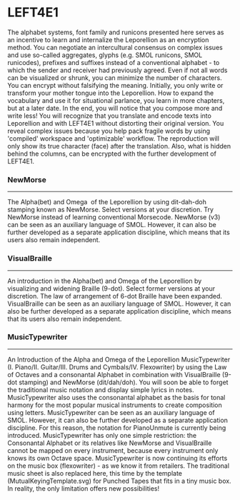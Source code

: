 # LEFT4E1
The alphabet systems, font family and runicons presented here serves as an incentive to learn and internalize the Leporellion as an encryption method. You can negotiate an intercultural consensus on complex issues and use so-called aggregates, glyphs (e.g. SMOL runicons, SMOL runicodes), prefixes and suffixes instead of a conventional alphabet - to which the sender and receiver had previously agreed.
Even if not all words can be visualized or shrunk, you can minimize the number of characters. You can encrypt without falsifying the meaning. Initially, you only write or transform your mother tongue into the Leporellion.
How to expand the vocabulary and use it for situational parlance, you learn in more chapters, but at a later date. In the end, you will notice that you compose more and write less!
You will recognize that you translate and encode texts into Leporellion and with LEFT4E1 without distorting their original version. You reveal complex issues because you help pack fragile words by using 'compiled' workspace and 'optimizable' workflow.
The reproduction will only show its true character (face) after the translation. Also, what is hidden behind the columns, can be encrypted with the further development of LEFT4E1.
<h3>NewMorse</h3>
<hr>
The Alpha(bet) and Omega  of the Leporellion by using dit-dah-doh stamping known as NewMorse.  Select versions at your discretion. Try NewMorse instead of learning conventional Morsecode. NewMorse (v3) can be seen as an auxiliary language of SMOL. However, it can also be further developed as a separate application discipline, which means that its users also remain independent.
<h3>VisualBraille</h3>
<hr>
An introduction in the Alpha(bet) and Omega of the Leporellion by visualizing and widening Braille (9-dot). Select former versions at your discretion. The law of arrangement of 6-dot Braille have been expanded. VisualBraille can be seen as an auxiliary language of SMOL. However, it can also be further developed as a separate application discipline, which means that its users also remain independent.
<h3>MusicTypewriter</h3>
<hr>
An Introduction of the Alpha and Omega of the Leporellion MusicTypewriter (I. Piano/II. Guitar/III. Drums and Cymbals/IV. Flexowriter) by using the Law of Octaves and a consonantal Alphabet in combination with VisualBraille (9-dot stamping) and NewMorse (dit/dah/doh). You will soon be able to forget the traditional music notation and display simple lyrics in notes.<br>MusicTypewriter also uses the consonantal alphabet as the basis for tonal harmony for the most popular musical instruments to create composition using letters. MusicTypewriter can be seen as an auxiliary language of SMOL. However, it can also be further developed as a separate application discipline. For this reason, the notation for PianoUnmute is currently being introduced. MusicTypewriter has only one simple restriction: the Consonantal Alphabet or its relatives like NewMorse and VisualBraille cannot be mapped on every instrument, because every instrument only knows its own Octave space. MusicTypewriter is now continuing its efforts on the music box (flexowriter) - as we know it from retailers. The traditional music sheet is also replaced here, this time by the template (MutualKeyingTemplate.svg) for Punched Tapes that fits in a tiny music box. In reality, the only limitation offers new possibilities!
